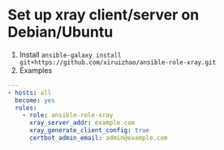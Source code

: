 # Set up xray client/server on Debian/Ubuntu
1. Install `ansible-galaxy install git+https://github.com/xiruizhao/ansible-role-xray.git`
2. Examples
```yaml
---
- hosts: all
  become: yes
  roles:
    - role: ansible-role-xray
      xray_server_addr: example.com
      xray_generate_client_config: true
      certbot_admin_email: admin@example.com
```
